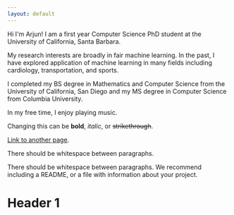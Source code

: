 ```yaml
---
layout: default
---
```



Hi I'm Arjun! I am a first year Computer Science PhD student at the University of California, Santa Barbara.

My research interests are broadly in fair machine learning. In the past, I have explored application of machine learning in many fields including cardiology, transportation, and sports. 

I completed my BS degree in Mathematics and Computer Science from the University of California, San Diego and my MS degree in Computer Science from Columbia University.

In my free time, I enjoy playing music.

Changing this can be **bold**, _italic_, or ~~strikethrough~~.

[Link to another page](./another-page.html).

There should be whitespace between paragraphs.

There should be whitespace between paragraphs. We recommend including a README, or a file with information about your project.

# Header 1



